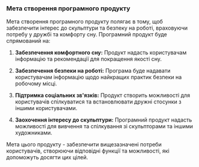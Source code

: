 ### Мета створення програмного продукту

Мета створення програмного продукту полягає в тому, щоб забезпечити інтерес до скульптури та безпеку на роботі, враховуючи потребу у дружбі та комфорту сну. Програмний продукт буде спрямований на:

1. **Забезпечення комфортного сну:** Продукт надасть користувачам інформацію та рекомендації для покращення якості сну.

2. **Забезпечення безпеки на роботі:** Програма буде надавати користувачам інформацію щодо найкращих практик безпеки на робочому місці.

3. **Підтримка соціальних зв'язків:** Продукт створить можливості для користувачів спілкуватися та встановлювати дружні стосунки з іншими користувачами.

4. **Заохочення інтересу до скульптури:** Програмний продукт надасть можливості для вивчення та спілкування зі скульпторами та іншими художниками.

Мета цього продукту - забезпечити вищезазначені потреби користувачів, створюючи відповідні функції та можливості, які допоможуть досягти цих цілей.
